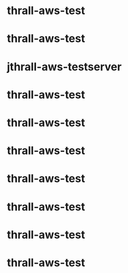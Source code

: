 # thrall-aws-test
# thrall-aws-test
# jthrall-aws-testserver
# thrall-aws-test
# thrall-aws-test
# thrall-aws-test
# thrall-aws-test
# thrall-aws-test
# thrall-aws-test
# thrall-aws-test
